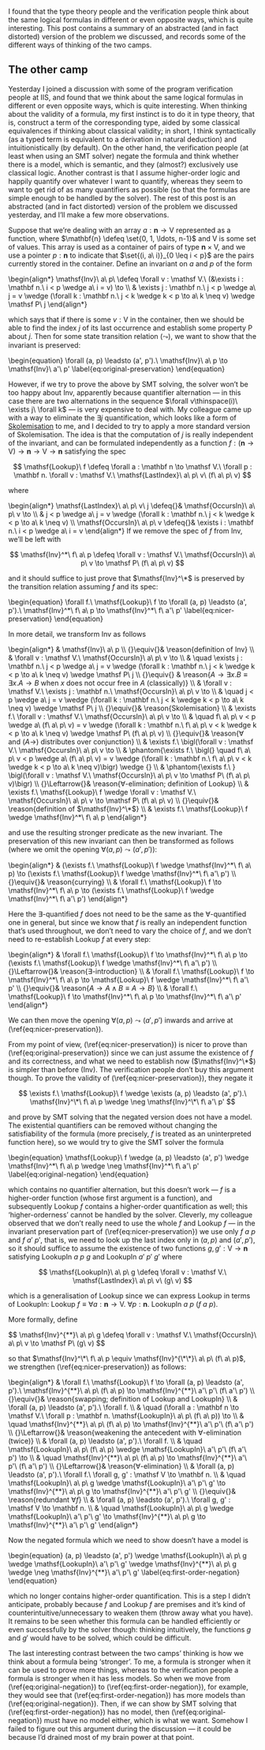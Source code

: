I found that the type theory people and the verification people think about the same logical formulas in different or even opposite ways, which is quite interesting.  This post contains a summary of an abstracted (and in fact distorted) version of the problem we discussed, and records some of the different ways of thinking of the two camps.

## The other camp

Yesterday I joined a discussion with some of the program verification people at IIS, and found that we think about the same logical formulas in different or even opposite ways, which is quite interesting.
When thinking about the validity of a formula, my first instinct is to do it in type theory, that is, construct a term of the corresponding type, aided by some classical equivalences if thinking about classical validity; in short, I think syntactically (as a typed term is equivalent to a derivation in natural deduction) and intuitionistically (by default).
On the other hand, the verification people (at least when using an SMT solver) negate the formula and think whether there is a model, which is semantic, and they (almost?) exclusively use classical logic.
Another contrast is that I assume higher-order logic and happily quantify over whatever I want to quantify, whereas they seem to want to get rid of as many quantifiers as possible (so that the formulas are simple enough to be handled by the solver).
The rest of this post is an abstracted (and in fact distorted) version of the problem we discussed yesterday, and I’ll make a few more observations.

Suppose that we’re dealing with an array $a : \mathbf{n} \to \mathsf V$ represented as a function, where $\mathbf{n} \defeq \set{0, 1, \ldots, n-1}$ and $\mathsf V$ is some set of values.
This array is used as a container of pairs of type $\mathbf{n} \times \mathsf V$, and we use a pointer $p : \mathbf{n}$ to indicate that $\set{(i, a\ i)}_{0 \leq i < p}$ are the pairs currently stored in the container.
Define an invariant on $a$ and $p$ of the form

\begin{align*}
\mathsf{Inv}\ a\ p\ \defeq \forall v : \mathsf V.\ (&\exists i : \mathbf n.\ i < p \wedge a\ i = v) \to \\\\
& \exists j : \mathbf n.\ j < p \wedge a\ j = v \wedge (\forall k : \mathbf n.\ j < k \wedge k < p \to a\ k \neq v) \wedge \mathsf P\ j
\end{align*}

which says that if there is some $v : \mathsf V$ in the container, then we should be able to find the index $j$ of its last occurrence and establish some property $\mathsf P$ about $j$.
Then for some state transition relation $(\leadsto)$, we want to show that the invariant is preserved:

\begin{equation}
\forall (a, p) \leadsto (a', p').\ \mathsf{Inv}\ a\ p \to \mathsf{Inv}\ a'\ p'
\label{eq:original-preservation}
\end{equation}

However, if we try to prove the above by SMT solving, the solver won’t be too happy about $\mathsf{Inv}$, apparently because quantifier alternation — in this case there are two alternations in the sequence $\forall v\thinspace(i)\ \exists j\ \forall k$ — is very expensive to deal with.
My colleague came up with a way to eliminate the $\exists j$ quantification, which looks like a form of [Skolemisation](https://en.wikipedia.org/wiki/Skolem_normal_form) to me, and I decided to try to apply a more standard version of Skolemisation.
The idea is that the computation of $j$ is really independent of the invariant, and can be formulated independently as a function $f : (\mathbf n \to \mathsf V) \to \mathbf n \to \mathsf V \to \mathbf n$ satisfying the spec

$$ \mathsf{Lookup}\ f \defeq \forall a : \mathbf n \to \mathsf V.\ \forall p : \mathbf n. \forall v : \mathsf V.\ \mathsf{LastIndex}\ a\ p\ v\ (f\ a\ p\ v) $$

where

\begin{align*}
\mathsf{LastIndex}\ a\ p\ v\ j \defeq{}& \mathsf{OccursIn}\ a\ p\ v \to \\\\
& j < p \wedge a\ j = v \wedge (\forall k : \mathbf n.\ j < k \wedge k < p \to a\ k \neq v) \\\\
\mathsf{OccursIn}\ a\ p\ v \defeq{}& \exists i : \mathbf n.\ i < p \wedge a\ i = v
\end{align*}
If we remove the spec of $f$ from $\mathsf{Inv}$, we’ll be left with

$$ \mathsf{Inv}^*\ f\ a\ p \defeq \forall v : \mathsf V.\ \mathsf{OccursIn}\ a\ p\ v \to \mathsf P\ (f\ a\ p\ v) $$

and it should suffice to just prove that $\mathsf{Inv}^\*$ is preserved by the transition relation assuming $f$ and its spec:

\begin{equation}
\forall f.\ \mathsf{Lookup}\ f \to \forall (a, p) \leadsto (a', p').\ \mathsf{Inv}^\*\ f\ a\ p \to \mathsf{Inv}^\*\ f\ a'\ p'
\label{eq:nicer-preservation}
\end{equation}

In more detail, we transform $\mathsf{Inv}$ as follows

\begin{align*}
& \mathsf{Inv}\ a\ p \\\\
{}\equiv{}& \reason{definition of $\mathsf{Inv}$} \\\\
& \forall v : \mathsf V.\ \mathsf{OccursIn}\ a\ p\ v \to \\\\
& \quad \exists j : \mathbf n.\ j < p \wedge a\ j = v \wedge (\forall k : \mathbf n.\ j < k \wedge k < p \to a\ k \neq v) \wedge \mathsf P\ j \\\\
{}\equiv{} & \reason{$A \to \exists x. B \equiv \exists x. A \to B$ when $x$ does not occur free in $A$ (classically)} \\\\
& \forall v : \mathsf V.\ \exists j : \mathbf n.\ \mathsf{OccursIn}\ a\ p\ v \to \\\\
& \quad j < p \wedge a\ j = v \wedge (\forall k : \mathbf n.\ j < k \wedge k < p \to a\ k \neq v) \wedge \mathsf P\ j \\\\
{}\equiv{}& \reason{Skolemisation} \\\\
& \exists f.\ \forall v : \mathsf V.\ \mathsf{OccursIn}\ a\ p\ v \to \\\\
& \quad f\ a\ p\ v < p \wedge a\ (f\ a\ p\ v) = v \wedge (\forall k : \mathbf n.\ f\ a\ p\ v < k \wedge k < p \to a\ k \neq v) \wedge \mathsf P\ (f\ a\ p\ v) \\\\
{}\equiv{}& \reason{$\forall$ and $(A \to)$ distributes over conjunction} \\\\
& \exists f.\ \bigl(\forall v : \mathsf V.\ \mathsf{OccursIn}\ a\ p\ v \to \\\\
& \phantom{\exists f.\ \bigl(} \quad f\ a\ p\ v < p \wedge a\ (f\ a\ p\ v) = v \wedge (\forall k : \mathbf n.\ f\ a\ p\ v < k \wedge k < p \to a\ k \neq v)\bigr) \wedge {} \\\\
& \phantom{\exists f.\ } \bigl(\forall v : \mathsf V.\ \mathsf{OccursIn}\ a\ p\ v \to \mathsf P\ (f\ a\ p\ v)\bigr) \\\\
{}\Leftarrow{}& \reason{$\forall$-elimination; definition of $\mathsf{Lookup}$} \\\\
& \exists f.\ \mathsf{Lookup}\ f \wedge \forall v : \mathsf V.\ \mathsf{OccursIn}\ a\ p\ v \to \mathsf P\ (f\ a\ p\ v) \\\\
{}\equiv{}& \reason{definition of $\mathsf{Inv}^\*$} \\\\
& \exists f.\ \mathsf{Lookup}\ f \wedge \mathsf{Inv}^\*\ f\ a\ p
\end{align*}

and use the resulting stronger predicate as the new invariant.
The preservation of this new invariant can then be transformed as follows (where we omit the opening $\forall (a, p) \leadsto (a', p')$):

\begin{align*}
& (\exists f.\ \mathsf{Lookup}\ f \wedge \mathsf{Inv}^\*\ f\ a\ p) \to (\exists f.\ \mathsf{Lookup}\ f \wedge \mathsf{Inv}^\*\ f\ a'\ p') \\\\
{}\equiv{}& \reason{currying} \\\\
& \forall f.\ \mathsf{Lookup}\ f \to \mathsf{Inv}^\*\ f\ a\ p \to (\exists f.\ \mathsf{Lookup}\ f \wedge \mathsf{Inv}^\*\ f\ a'\ p')
\end{align*}

Here the $\exists$-quantified $f$ does not need to be the same as the $\forall$-quantified one in general, but since we know that $f$ is really an independent function that’s used throughout, we don’t need to vary the choice of $f$, and we don’t need to re-establish $\mathsf{Lookup}\ f$ at every step:

\begin{align*}
& \forall f.\ \mathsf{Lookup}\ f \to \mathsf{Inv}^\*\ f\ a\ p \to (\exists f.\ \mathsf{Lookup}\ f \wedge \mathsf{Inv}^\*\ f\ a'\ p') \\\\
{}\Leftarrow{}& \reason{$\exists$-introduction} \\\\
& \forall f.\ \mathsf{Lookup}\ f \to \mathsf{Inv}^\*\ f\ a\ p \to \mathsf{Lookup}\ f \wedge \mathsf{Inv}^\*\ f\ a'\ p' \\\\
{}\equiv{}& \reason{$A \to A \wedge B \equiv A \to B$} \\\\
& \forall f.\ \mathsf{Lookup}\ f \to \mathsf{Inv}^\*\ f\ a\ p \to \mathsf{Inv}^\*\ f\ a'\ p'
\end{align*}

We can then move the opening $\forall (a, p) \leadsto (a', p')$ inwards and arrive at (\ref{eq:nicer-preservation}).

From my point of view, (\ref{eq:nicer-preservation}) is nicer to prove than (\ref{eq:original-preservation}) since we can just assume the existence of $f$ and its correctness, and what we need to establish now ($\mathsf{Inv}^\*$) is simpler than before ($\mathsf{Inv}$).
The verification people don’t buy this argument though.
To prove the validity of (\ref{eq:nicer-preservation}), they negate it

$$ \exists f.\ \mathsf{Lookup}\ f \wedge \exists (a, p) \leadsto (a', p').\ \mathsf{Inv}^\*\ f\ a\ p \wedge \neg \mathsf{Inv}^\*\ f\ a'\ p' $$

and prove by SMT solving that the negated version does not have a model.
The existential quantifiers can be removed without changing the satisfiability of the formula (more precisely, $f$ is treated as an uninterpreted function here), so we would try to give the SMT solver the formula

\begin{equation}
\mathsf{Lookup}\ f \wedge (a, p) \leadsto (a', p') \wedge \mathsf{Inv}^\*\ f\ a\ p \wedge \neg \mathsf{Inv}^\*\ f\ a'\ p'
\label{eq:original-negation}
\end{equation}

which contains no quantifier alternation, but this doesn’t work — $f$ is a higher-order function (whose first argument is a function), and subsequently $\mathsf{Lookup}\ f$ contains a higher-order quantification as well; this ‘higher-orderness’ cannot be handled by the solver.
Cleverly, my colleague observed that we don’t really need to use the whole $f$ and $\mathsf{Lookup}\ f$ — in the invariant preservation part of (\ref{eq:nicer-preservation}) we use only $f\ a\ p$ and $f\ a'\ p'$, that is, we need to look up the last index only in $(a, p)$ and $(a', p')$, so it should suffice to assume the existence of two functions $g, g' : \mathsf V \to \mathbf n$ satisfying $\mathsf{LookupIn}\ a\ p\ g$ and $\mathsf{LookupIn}\ a'\ p'\ g'$ where

$$ \mathsf{LookupIn}\ a\ p\ g \defeq \forall v : \mathsf V.\ \mathsf{LastIndex}\ a\ p\ v\ (g\ v) $$

which is a generalisation of $\mathsf{Lookup}$ since we can express $\mathsf{Lookup}$ in terms of $\mathsf{LookupIn}$: $\mathsf{Lookup}\ f \equiv \forall a : \mathbf n \to \mathsf V.\ \forall p : \mathbf n.\ \mathsf{LookupIn}\ a\ p\ (f\ a\ p)$.

More formally, define

$$ \mathsf{Inv}^{\*\*\}\ a\ p\ g \defeq \forall v : \mathsf V.\ \mathsf{OccursIn}\ a\ p\ v \to \mathsf P\ (g\ v) $$

so that $\mathsf{Inv}^\*\ f\ a\ p \equiv \mathsf{Inv}^{\*\*}\ a\ p\ (f\ a\ p)$, we strengthen (\ref{eq:nicer-preservation}) as follows:

\begin{align*}
& \forall f.\ \mathsf{Lookup}\ f \to \forall (a, p) \leadsto (a', p').\ \mathsf{Inv}^{\*\*}\ a\ p\ (f\ a\ p) \to \mathsf{Inv}^{\*\*}\ a'\ p'\ (f\ a'\ p') \\\\
{}\equiv{}& \reason{swapping; definition of $\mathsf{Lookup}$ and $\mathsf{LookupIn}$} \\\\
& \forall (a, p) \leadsto (a', p').\ \forall f. \\\\
& \quad (\forall a : \mathbf n \to \mathsf V.\ \forall p : \mathbf n. \mathsf{LookupIn}\ a\ p\ (f\ a\ p)) \to \\\\
& \quad \mathsf{Inv}^{\*\*}\ a\ p\ (f\ a\ p) \to \mathsf{Inv}^{\*\*}\ a'\ p'\ (f\ a'\ p') \\\\
{}\Leftarrow{}& \reason{weakening the antecedent with $\forall$-elimination (twice)} \\\\
& \forall (a, p) \leadsto (a', p').\ \forall f. \\\\
& \quad \mathsf{LookupIn}\ a\ p\ (f\ a\ p) \wedge \mathsf{LookupIn}\ a'\ p'\ (f\ a'\ p') \to \\\\
& \quad \mathsf{Inv}^{\*\*}\ a\ p\ (f\ a\ p) \to \mathsf{Inv}^{\*\*}\ a'\ p'\ (f\ a'\ p') \\\\
{}\Leftarrow{}& \reason{$\forall$-elimination} \\\\
& \forall (a, p) \leadsto (a', p').\ \forall f.\ \forall g, g' : \mathsf V \to \mathbf n. \\\\
& \quad \mathsf{LookupIn}\ a\ p\ g \wedge \mathsf{LookupIn}\ a'\ p'\ g' \to \mathsf{Inv}^{\*\*}\ a\ p\ g \to \mathsf{Inv}^{\*\*}\ a'\ p'\ g' \\\\
{}\equiv{}& \reason{redundant $\forall f$} \\\\
& \forall (a, p) \leadsto (a', p').\ \forall g, g' : \mathsf V \to \mathbf n. \\\\
& \quad \mathsf{LookupIn}\ a\ p\ g \wedge \mathsf{LookupIn}\ a'\ p'\ g' \to \mathsf{Inv}^{\*\*}\ a\ p\ g \to \mathsf{Inv}^{\*\*}\ a'\ p'\ g'
\end{align*}

Now the negated formula which we need to show doesn’t have a model is

\begin{equation}
(a, p) \leadsto (a', p') \wedge \mathsf{LookupIn}\ a\ p\ g \wedge \mathsf{LookupIn}\ a'\ p'\ g' \wedge \mathsf{Inv}^{\*\*}\ a\ p\ g \wedge \neg \mathsf{Inv}^{\*\*}\ a'\ p'\ g'
\label{eq:first-order-negation}
\end{equation}

which no longer contains higher-order quantification.
This is a step I didn’t anticipate, probably because $f$ and $\mathsf{Lookup}\ f$ are premises and it’s kind of counterintuitive/unnecessary to weaken them (throw away what you have).
It remains to be seen whether this formula can be handled efficiently or even successfully by the solver though: thinking intuitively, the functions $g$ and $g'$ would have to be solved, which could be difficult.

The last interesting contrast between the two camps’ thinking is how we think about a formula being ‘stronger’.
To me, a formula is stronger when it can be used to prove more things, whereas to the verification people a formula is stronger when it has less models.
So when we move from (\ref{eq:original-negation}) to (\ref{eq:first-order-negation}), for example, they would see that (\ref{eq:first-order-negation}) has more models than (\ref{eq:original-negation}).
Then, if we can show by SMT solving that (\ref{eq:first-order-negation}) has no model, then (\ref{eq:original-negation}) must have no model either, which is what we want.
Somehow I failed to figure out this argument during the discussion — it could be because I’d drained most of my brain power at that point.